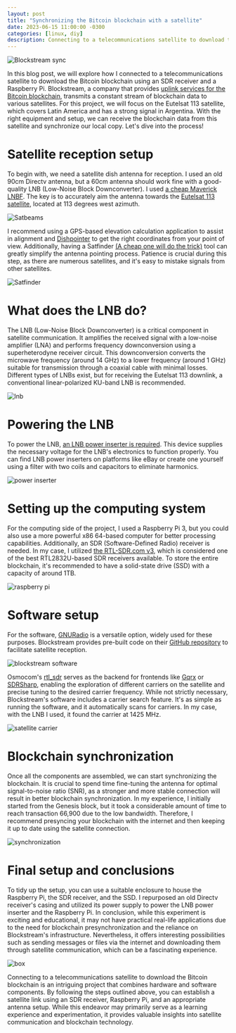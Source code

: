 ```yaml
---
layout: post
title: "Synchronizing the Bitcoin blockchain with a satellite"
date: 2023-06-15 11:00:00 -0300
categories: [linux, diy]
description: Connecting to a telecommunications satellite to download the Bitcoin blockchain using a SDR receiver and Raspberry Pi
---
```


![Blockstream sync](/assets/images/satellite-bitcoin-blockchain-1/sync.jpg)

In this blog post, we will explore how I connected to a telecommunications satellite to download the Bitcoin blockchain using an SDR receiver and a Raspberry Pi. Blockstream, a company that provides [uplink services for the Bitcoin blockchain](https://blockstream.com/satellite/), transmits a constant stream of blockchain data to various satellites. For this project, we will focus on the Eutelsat 113 satellite, which covers Latin America and has a strong signal in Argentina. With the right equipment and setup, we can receive the blockchain data from this satellite and synchronize our local copy. Let's dive into the process!

# Satellite reception setup
To begin with, we need a satellite dish antenna for reception. I used an old 90cm Directv antenna, but a 60cm antenna should work fine with a good-quality LNB (Low-Noise Block Downconverter). I used [a cheap Maverick LNBF](https://www.ebay.com/itm/165891265162). The key is to accurately aim the antenna towards the [Eutelsat 113 satellite](https://www.eutelsat.com/en/satellites/eutelsat-113-west.html), located at 113 degrees west azimuth.

![Satbeams](/assets/images/satellite-bitcoin-blockchain-1/satbeams.jpg)


I recommend using a GPS-based elevation calculation application to assist in alignment and [Dishpointer](https://www.dishpointer.com/) to get the right coordinates from your point of view. Additionally, having a Satfinder [(A cheap one will do the trick)](https://www.amazon.com/dp/B088RHFCSS) tool can greatly simplify the antenna pointing process. Patience is crucial during this step, as there are numerous satellites, and it's easy to mistake signals from other satellites.

![Satfinder](/assets/images/satellite-bitcoin-blockchain-1/satfinder.jpg)

# What does the LNB do?
The LNB (Low-Noise Block Downconverter) is a critical component in satellite communication. It amplifies the received signal with a low-noise amplifier (LNA) and performs frequency downconversion using a superheterodyne receiver circuit. This downconversion converts the microwave frequency (around 14 GHz) to a lower frequency (around 1 GHz) suitable for transmission through a coaxial cable with minimal losses. Different types of LNBs exist, but for receiving the Eutelsat 113 downlink, a conventional linear-polarized KU-band LNB is recommended.

![lnb](/assets/images/satellite-bitcoin-blockchain-1/lnb.jpg)


# Powering the LNB
To power the LNB, [an LNB power inserter is required](https://www.amazon.com/dp/B005AME7Y8). This device supplies the necessary voltage for the LNB's electronics to function properly. You can find LNB power inserters on platforms like eBay or create one yourself using a filter with two coils and capacitors to eliminate harmonics.

![power inserter](/assets/images/satellite-bitcoin-blockchain-1/power-inserter.jpg)


# Setting up the computing system
For the computing side of the project, I used a Raspberry Pi 3, but you could also use a more powerful x86 64-based computer for better processing capabilities. Additionally, an SDR (Software-Defined Radio) receiver is needed. In my case, I utilized [the RTL-SDR.com v3](https://www.amazon.com/dp/B09533D59Y), which is considered one of the best RTL2832U-based SDR receivers available. To store the entire blockchain, it's recommended to have a solid-state drive (SSD) with a capacity of around 1TB.

![raspberry pi](/assets/images/satellite-bitcoin-blockchain-1/raspberry-1.jpg)


# Software setup
For the software, [GNURadio](https://www.gnuradio.org/) is a versatile option, widely used for these purposes. Blockstream provides pre-built code on their [GitHub repository](https://github.com/Blockstream/satellite) to facilitate satellite reception.

![blockstream software](/assets/images/satellite-bitcoin-blockchain-1/blockstream-software-1.jpg)

Osmocom's [rtl_sdr](https://github.com/osmocom/rtl-sdr) serves as the backend for frontends like [Gqrx](https://gqrx.dk/) or [SDRSharp](https://airspy.com/download/), enabling the exploration of different carriers on the satellite and precise tuning to the desired carrier frequency. While not strictly necessary, Blockstream's software includes a carrier search feature. It's as simple as running the software, and it automatically scans for carriers. In my case, with the LNB I used, it found the carrier at 1425 MHz.

![satellite carrier](/assets/images/satellite-bitcoin-blockchain-1/carrier.jpg)

# Blockchain synchronization
Once all the components are assembled, we can start synchronizing the blockchain. It is crucial to spend time fine-tuning the antenna for optimal signal-to-noise ratio (SNR), as a stronger and more stable connection will result in better blockchain synchronization. In my experience, I initially started from the Genesis block, but it took a considerable amount of time to reach transaction 66,900 due to the low bandwidth. Therefore, I recommend presyncing your blockchain with the internet and then keeping it up to date using the satellite connection.

![synchronization](/assets/images/satellite-bitcoin-blockchain-1/synchronization.jpg)


# Final setup and conclusions
To tidy up the setup, you can use a suitable enclosure to house the Raspberry Pi, the SDR receiver, and the SSD. I repurposed an old Directv receiver's casing and utilized its power supply to power the LNB power inserter and the Raspberry Pi. In conclusion, while this experiment is exciting and educational, it may not have practical real-life applications due to the need for blockchain presynchronization and the reliance on Blockstream's infrastructure. Nevertheless, it offers interesting possibilities such as sending messages or files via the internet and downloading them through satellite communication, which can be a fascinating experience.

![box](/assets/images/satellite-bitcoin-blockchain-1/box.jpg)


Connecting to a telecommunications satellite to download the Bitcoin blockchain is an intriguing project that combines hardware and software components. By following the steps outlined above, you can establish a satellite link using an SDR receiver, Raspberry Pi, and an appropriate antenna setup. While this endeavor may primarily serve as a learning experience and experimentation, it provides valuable insights into satellite communication and blockchain technology.